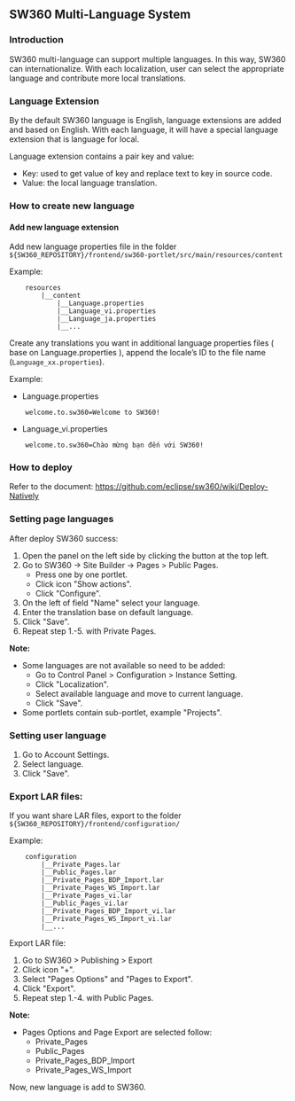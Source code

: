 
## SW360 Multi-Language System

### Introduction

SW360 multi-language can support multiple languages. In this way, SW360 can internationalize. With each localization, user can select the appropriate language and contribute more local translations.

### Language Extension 

By the default SW360 language is English, language extensions are added and based on English.
With each language, it will have a special language extension that is language for local.

Language extension contains a pair key and value:
* Key: used to get value of key and replace text to key in source code.
* Value: the local language translation.

### How to create new language

#### Add new language extension

Add new language properties file in the folder 
`${SW360_REPOSITORY}/frontend/sw360-portlet/src/main/resources/content`

Example:

```     
    resources
        |__content
            |__Language.properties
            |__Language_vi.properties
            |__Language_ja.properties
            |__...

```

Create any translations you want in additional language properties files ( base on Language.properties ), append the locale’s ID to the file name (`Language_xx.properties`).

Example:

* Language.properties

```
    welcome.to.sw360=Welcome to SW360!
```

* Language_vi.properties

```
    welcome.to.sw360=Chào mừng bạn đến với SW360!
```

### How to deploy

Refer to the document:
https://github.com/eclipse/sw360/wiki/Deploy-Natively

### Setting page languages

After deploy SW360 success:

1. Open the panel on the left side by clicking the button at the top left.
2. Go to SW360 -> Site Builder -> Pages > Public Pages.
    * Press one by one portlet.
    * Click icon "Show actions".
    * Click "Configure".
3. On the left of field "Name" select your language.
4. Enter the translation base on default language.
5. Click "Save".
6. Repeat step 1.-5. with Private Pages.

**Note:** 

* Some languages are not available so need to be added:
    - Go to Control Panel > Configuration > Instance Setting.
    - Click "Localization".
    - Select available language and move to current language.
    - Click "Save".
* Some portlets contain sub-portlet, example "Projects".
 
### Setting user language

1. Go to Account Settings.
2. Select language.
3. Click "Save".

### Export LAR files:

If you want share LAR files, export to the folder 
`${SW360_REPOSITORY}/frontend/configuration/`

Example:

```
    configuration
        |__Private_Pages.lar
        |__Public_Pages.lar
        |__Private_Pages_BDP_Import.lar
        |__Private_Pages_WS_Import.lar
        |__Private_Pages_vi.lar
        |__Public_Pages_vi.lar
        |__Private_Pages_BDP_Import_vi.lar
        |__Private_Pages_WS_Import_vi.lar
        |__...
```

Export LAR file:

1. Go to SW360 > Publishing > Export
2. Click icon "+".
3. Select "Pages Options" and "Pages to Export".
4. Click "Export".
5. Repeat step 1.-4. with Public Pages.

**Note:** 

* Pages Options and Page Export are selected follow:
    - Private_Pages
    - Public_Pages
    - Private_Pages_BDP_Import
    - Private_Pages_WS_Import

Now, new language is add to SW360.


